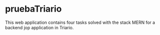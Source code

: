 # pruebaTriario
This web application contains four tasks solved with the stack MERN for a backend jop application in Triario.
